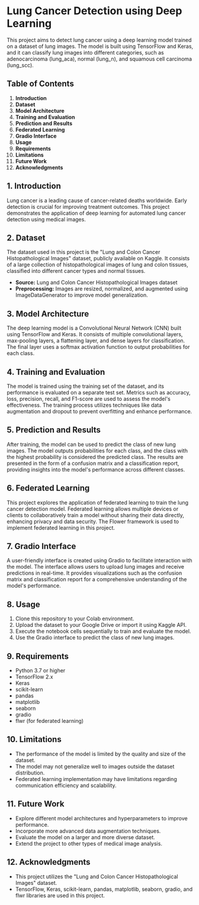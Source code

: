 # Lung Cancer Detection using Deep Learning

This project aims to detect lung cancer using a deep learning model trained on a dataset of lung images. The model is built using TensorFlow and Keras, and it can classify lung images into different categories, such as adenocarcinoma (lung_aca), normal (lung_n), and squamous cell carcinoma (lung_scc).

## Table of Contents

1. **Introduction**
2. **Dataset**
3. **Model Architecture**
4. **Training and Evaluation**
5. **Prediction and Results**
6. **Federated Learning**
7. **Gradio Interface**
8. **Usage**
9. **Requirements**
10. **Limitations**
11. **Future Work**
12. **Acknowledgments**

## 1. Introduction

Lung cancer is a leading cause of cancer-related deaths worldwide. Early detection is crucial for improving treatment outcomes. This project demonstrates the application of deep learning for automated lung cancer detection using medical images.

## 2. Dataset

The dataset used in this project is the "Lung and Colon Cancer Histopathological Images" dataset, publicly available on Kaggle. It consists of a large collection of histopathological images of lung and colon tissues, classified into different cancer types and normal tissues.

- **Source:** Lung and Colon Cancer Histopathological Images dataset
- **Preprocessing:** Images are resized, normalized, and augmented using ImageDataGenerator to improve model generalization.

## 3. Model Architecture

The deep learning model is a Convolutional Neural Network (CNN) built using TensorFlow and Keras. It consists of multiple convolutional layers, max-pooling layers, a flattening layer, and dense layers for classification. The final layer uses a softmax activation function to output probabilities for each class.

## 4. Training and Evaluation

The model is trained using the training set of the dataset, and its performance is evaluated on a separate test set. Metrics such as accuracy, loss, precision, recall, and F1-score are used to assess the model's effectiveness. The training process utilizes techniques like data augmentation and dropout to prevent overfitting and enhance performance.

## 5. Prediction and Results

After training, the model can be used to predict the class of new lung images. The model outputs probabilities for each class, and the class with the highest probability is considered the predicted class. The results are presented in the form of a confusion matrix and a classification report, providing insights into the model's performance across different classes.

## 6. Federated Learning

This project explores the application of federated learning to train the lung cancer detection model. Federated learning allows multiple devices or clients to collaboratively train a model without sharing their data directly, enhancing privacy and data security. The Flower framework is used to implement federated learning in this project.

## 7. Gradio Interface

A user-friendly interface is created using Gradio to facilitate interaction with the model. The interface allows users to upload lung images and receive predictions in real-time. It provides visualizations such as the confusion matrix and classification report for a comprehensive understanding of the model's performance.

## 8. Usage

1. Clone this repository to your Colab environment.
2. Upload the dataset to your Google Drive or import it using Kaggle API.
3. Execute the notebook cells sequentially to train and evaluate the model.
4. Use the Gradio interface to predict the class of new lung images.

## 9. Requirements

- Python 3.7 or higher
- TensorFlow 2.x
- Keras
- scikit-learn
- pandas
- matplotlib
- seaborn
- gradio
- flwr (for federated learning)

## 10. Limitations

- The performance of the model is limited by the quality and size of the dataset.
- The model may not generalize well to images outside the dataset distribution.
- Federated learning implementation may have limitations regarding communication efficiency and scalability.

## 11. Future Work

- Explore different model architectures and hyperparameters to improve performance.
- Incorporate more advanced data augmentation techniques.
- Evaluate the model on a larger and more diverse dataset.
- Extend the project to other types of medical image analysis.

## 12. Acknowledgments

- This project utilizes the "Lung and Colon Cancer Histopathological Images" dataset.
- TensorFlow, Keras, scikit-learn, pandas, matplotlib, seaborn, gradio, and flwr libraries are used in this project.
